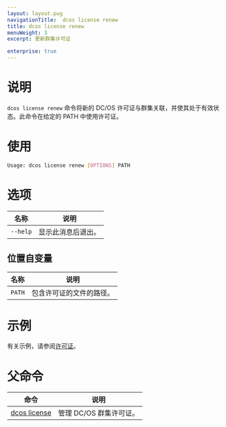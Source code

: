 ```yaml
---
layout: layout.pug
navigationTitle:  dcos license renew
title: dcos license renew
menuWeight: 3
excerpt: 更新群集许可证

enterprise: true
---
```


# 说明
`dcos license renew` 命令将新的 DC/OS 许可证与群集关联，并使其处于有效状态。此命令在给定的 PATH 中使用许可证。

# 使用

```bash
Usage: dcos license renew [OPTIONS] PATH
```

# 选项

| 名称 | 说明 |
|---------|-------------|
| `--help` | 显示此消息后退出。 |


## 位置自变量

| 名称 | 说明 |
|---------|-------------|
| `PATH` | 包含许可证的文件的路径。|



# 示例
有关示例，请参阅[许可证](/dcos/cn/1.12/administering-clusters/licenses/)。

# 父命令

| 命令 | 说明 |
|---------|-------------|
| [dcos license](/dcos/cn/1.12/cli/command-reference/dcos-license/) | 管理 DC/OS 群集许可证。 |
